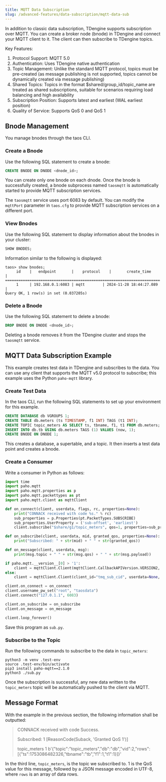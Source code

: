 ```yaml
---
title: MQTT Data Subscription
slug: /advanced-features/data-subscription/mqtt-data-sub
---
```


In addition to classic data subscription, TDengine supports subscription over MQTT. You can create a broker node (bnode) in TDengine and connect your MQTT client to it. The client can then subscribe to TDengine topics.

Key Features:

1. Protocol Support: MQTT 5.0
2. Authentication: Uses TDengine native authentication
3. Topic Management: Unlike the standard MQTT protocol, topics must be pre-created (as message publishing is not supported, topics cannot be dynamically created via message publishing)
4. Shared Topics: Topics in the format $shared/group_id/topic_name are treated as shared subscriptions, suitable for scenarios requiring load balancing and high availability
5. Subscription Position: Supports latest and earliest (WAL earliest position)
6. Quality of Service: Supports QoS 0 and QoS 1

## Bnode Management

You manage bnodes through the taos CLI.

### Create a Bnode

Use the following SQL statement to create a bnode:

```sql
CREATE BNODE ON DNODE <dnode_id>;
```

You can create only one bnode on each dnode. Once the bnode is successfully created, a bnode subprocess named `taosmqtt` is automatically started to provide MQTT subscription services.

The `taosmqtt` service uses port 6083 by default. You can modify the `mqttPort` parameter in `taos.cfg` to provide MQTT subscription services on a different port.

### View Bnodes

Use the following SQL statement to display information about the bnodes in your cluster:

```sql
SHOW BNODES;
```

Information similar to the following is displayed:

```text
taos> show bnodes;
     id    |   endpoint       |    protocol    |       create_time    | 
======================================================================
     1     | 192.168.0.1:6083 | mqtt        | 2024-11-28 18:44:27.089 | 
Query OK, 1 row(s) in set (0.037205s)
```

### Delete a Bnode

Use the following SQL statement to delete a bnode:

```sql
DROP BNODE ON DNODE <dnode_id>;
```

Deleting a bnode removes it from the TDengine cluster and stops the `taosmqtt` service.

## MQTT Data Subscription Example

This example creates test data in TDengine and subscribes to the data. You can use any client that supports the MQTT v5.0 protocol to subscribe; this example uses the Python `paho-mqtt` library.

### Create Test Data

In the taos CLI, run the following SQL statements to set up your environment for this example.

```sql
CREATE DATABASE db VGROUPS 1;
CREATE TABLE db.meters (ts TIMESTAMP, f1 INT) TAGS (t1 INT);
CREATE TOPIC topic_meters AS SELECT ts, tbname, f1, t1 FROM db.meters;
INSERT INTO db.tb USING db.meters TAGS (1) VALUES (now, 1);
CREATE BNODE ON DNODE 1;
```

This creates a database, a supertable, and a topic. It then inserts a test data point and creates a bnode.

### Create a Consumer

Write a consumer in Python as follows:

```python
import time
import paho.mqtt
import paho.mqtt.properties as p
import paho.mqtt.packettypes as pt
import paho.mqtt.client as mqttClient

def on_connect(client, userdata, flags, rc, properties=None):
    print("CONNACK received with code %s." % rc)
    sub_properties = p.Properties(pt.PacketTypes.SUBSCRIBE)
    sub_properties.UserProperty = ('sub-offset', 'earliest')
    client.subscribe("$share/g1/topic_meters", qos=1, properties=sub_properties)

def on_subscribe(client, userdata, mid, granted_qos, properties=None):
    print("Subscribed: " + str(mid) + " " + str(granted_qos))

def on_message(client, userdata, msg):
    print(msg.topic + " " + str(msg.qos) + " " + str(msg.payload))

if paho.mqtt.__version__[0] > '1':
    client = mqttClient.Client(mqttClient.CallbackAPIVersion.VERSION2, client_id="tmq_sub_cid", userdata=None, protocol=mqttClient.MQTTv5)
else:
    client = mqttClient.Client(client_id="tmq_sub_cid", userdata=None, protocol=mqttClient.MQTTv5)

client.on_connect = on_connect
client.username_pw_set("root", "taosdata")
client.connect("127.0.1.1", 6083)

client.on_subscribe = on_subscribe
client.on_message = on_message

client.loop_forever()
```

Save this program as `sub.py`.

### Subscribe to the Topic

Run the following commands to subscribe to the data in `topic_meters`:

```shell
python3 -m venv .test-env
source .test-env/bin/activate
pip3 install paho-mqtt==2.1.0
python3 ./sub.py
```

Once the subscription is successful, any new data written to the `topic_meters` topic will be automatically pushed to the client via MQTT.

## Message Format

With the example in the previous section, the following information shall be outputted:

> CONNACK received with code Success.
>
> Subscribed: 1 [ReasonCode(Suback, 'Granted QoS 1')]
>
> topic_meters 1 b'{"topic":"topic_meters","db":"db","vid":2,"rows":[{"ts":1753086482326,"tbname":"tb","f1":1,"t1":1}]}'

In the third line, `topic_meters`, is the topic we subscribed to. 1 is the QoS value for this message, followed by a JSON message encoded in UTF-8, where `rows` is an array of data rows.

